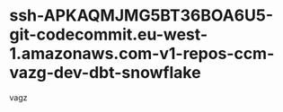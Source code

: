 # ssh-APKAQMJMG5BT36BOA6U5-git-codecommit.eu-west-1.amazonaws.com-v1-repos-ccm-vazg-dev-dbt-snowflake
vagz
